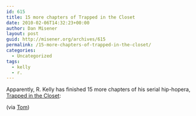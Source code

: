 ```yaml
---
id: 615
title: 15 more chapters of Trapped in the Closet
date: 2010-02-06T14:32:23+00:00
author: Dan Misener
layout: post
guid: http://misener.org/archives/615
permalink: /15-more-chapters-of-trapped-in-the-closet/
categories:
  - Uncategorized
tags:
  - kelly
  - r.
---
```

Apparently, R. Kelly has finished 15 more chapters of his serial hip-hopera, [Trapped in the Closet](http://en.wikipedia.org/wiki/Trapped_in_the_Closet):



(via [Tom](http://twitter.com/phogtom/status/8708510275))